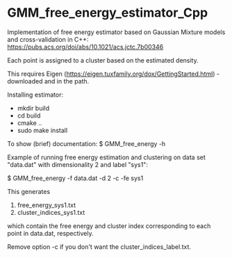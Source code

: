 # GMM_free_energy_estimator_Cpp

Implementation of free energy estimator based on Gaussian Mixture models and cross-validation in C++:
https://pubs.acs.org/doi/abs/10.1021/acs.jctc.7b00346

Each point is assigned to a cluster based on the estimated density.

This requires Eigen (https://eigen.tuxfamily.org/dox/GettingStarted.html) - downloaded and in the path.

Installing estimator:
- mkdir build
- cd build
- cmake ..
- sudo make install

To show (brief) documentation:
$ GMM_free_energy -h

Example of running free energy estimation and clustering on data set "data.dat" with dimensionality 2 and label "sys1":

 $ GMM_free_energy -f data.dat -d 2 -c -fe sys1

This generates 
1. free_energy_sys1.txt 
2. cluster_indices_sys1.txt 

which contain the free energy and cluster index corresponding to each point in data.dat, respectively. 

Remove option -c if you don't want the cluster_indices_label.txt.
